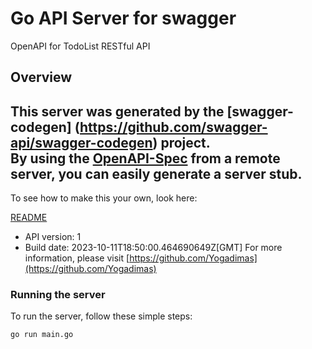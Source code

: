 # Go API Server for swagger

OpenAPI for TodoList RESTful API

## Overview
This server was generated by the [swagger-codegen]
(https://github.com/swagger-api/swagger-codegen) project.  
By using the [OpenAPI-Spec](https://github.com/OAI/OpenAPI-Specification) from a remote server, you can easily generate a server stub.  
-

To see how to make this your own, look here:

[README](https://github.com/swagger-api/swagger-codegen/blob/master/README.md)

- API version: 1
- Build date: 2023-10-11T18:50:00.464690649Z[GMT]
For more information, please visit [https://github.com/Yogadimas](https://github.com/Yogadimas)


### Running the server
To run the server, follow these simple steps:

```
go run main.go
```

